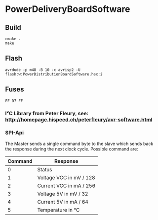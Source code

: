 # PowerDeliveryBoardSoftware
## Build
```
cmake .
make
```

## Flash
```
avrdude -p m48 -B 10 -c avrisp2 -U flash:w:PowerDistributionBoardSoftware.hex:i
```

## Fuses
```
FF D7 FF
```
### I²C Library from Peter Fleury, see: http://homepage.hispeed.ch/peterfleury/avr-software.html

### SPI-Api
The Master sends a single command byte to the slave which sends back the response during the next clock cycle.
Possible command are:

| Command | Response |
| --- | --- |
| 0 | Status |
| 1 | Voltage VCC in mV / 128 |
| 2 | Current VCC in mA / 256 |
| 3 | Voltage 5V in mV / 32 |
| 4 | Current 5V in mA / 64 |
| 5 | Temperature in °C |
